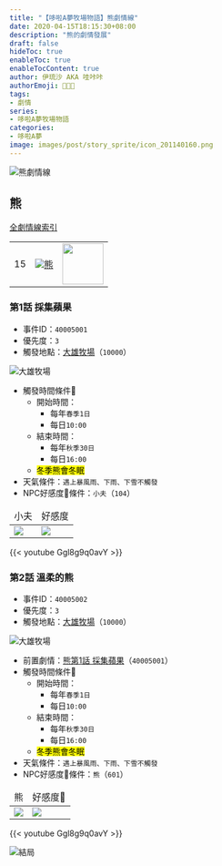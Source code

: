 ```yaml
---
title: "【哆啦A夢牧場物語】熊劇情線"
date: 2020-04-15T18:15:30+08:00
description: "熊的劇情發展"
draft: false
hideToc: true
enableToc: true
enableTocContent: true
author: 伊琉沙 AKA 哇咔咔
authorEmoji: 👩🏿‍🚀
tags: 
- 劇情
series:
- 哆啦A夢牧場物語
categories:
- 哆啦A夢
image: images/post/story_sprite/icon_201140160.png
---
```

![熊劇情線](/images/post/story_texture2d/EventImage_3004.png)
## 熊
[全劇情線索引](../doraemon-story-index/#劇情線)
<table>
    <tr>
        <td>15</td>
        <td align="center"><a href="../doraemon-story-15"><img src= "/images/post/story_sprite/icon_201140160.png">熊</a></td>
        <td align="center"><img width="72px" src= "/images/post/story_sprite/icon_201046010.png"></td>
    </tr>
</table>

### 第1話 採集蘋果
+ 事件ID：`40005001`
+ 優先度：`3`
+ 觸發地點：[大雄牧場](../doraemon-story-map#大雄牧場)（`10000`）

![大雄牧場](/images/post/map/10000.png)
+ 觸發時間條件📆
    + 開始時間：
        + 每年`春季1日`
        + 每日`10:00`
    + 結束時間：
        + 每年`秋季30日`
        + 每日`16:00`
    + <mark>冬季熊會冬眠</mark>
+ 天氣條件：`遇上暴風雨、下雨、下雪不觸發`
+ NPC好感度💝條件：`小夫`（`104`）
<table>
    <thead>
        <tr>
            <td align="center">小夫</td>
            <td align="center">好感度</td>
        </tr>
    </thead>
    <tr>
        <td><img src= "/images/post/story_sprite/icon_201041040.png"></td>
        <td><img src= "/images/post/story_sprite/icon_201060030.png"></td>
    </tr>
</table>

{{< youtube Ggl8g9q0avY >}}

### 第2話 溫柔的熊
+ 事件ID：`40005002`
+ 優先度：`3`
+ 觸發地點：[大雄牧場](../doraemon-story-map#大雄牧場)（`10000`）

![大雄牧場](/images/post/map/10000.png)
+ 前置劇情：[熊第1話 採集蘋果](#第1話-採集蘋果)（`40005001`）
+ 觸發時間條件📆
    + 開始時間：
        + 每年`春季1日`
        + 每日`10:00`
    + 結束時間：
        + 每年`秋季30日`
        + 每日`16:00`
    + <mark>冬季熊會冬眠</mark>
+ 天氣條件：`遇上暴風雨、下雨、下雪不觸發`
+ NPC好感度💝條件：`熊`（`601`）
<table>
    <thead>
        <tr>
            <td align="center">熊</td>
            <td align="center">好感度💝</td>
        </tr>
    </thead>
    <tr>
        <td><img src= "/images/post/story_sprite/icon_201046010.png"></td>
        <td><img src= "/images/post/story_sprite/icon_201060060.png"></td>
    </tr>
</table>

{{< youtube Ggl8g9q0avY >}}

![結局](/images/post/story_texture2d/EventImage_3004.png)